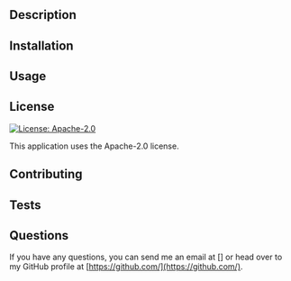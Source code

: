 
# 

## Description


## Installation


## Usage


## License
[![License: Apache-2.0](https://img.shields.io/badge/License-Apache-2.0-blue.svg)](https://opensource.org/licenses/Apache-2.0)

This application uses the Apache-2.0 license.

## Contributing


## Tests


## Questions
If you have any questions, you can send me an email at [] or head over to my GitHub profile at [https://github.com/](https://github.com/).
